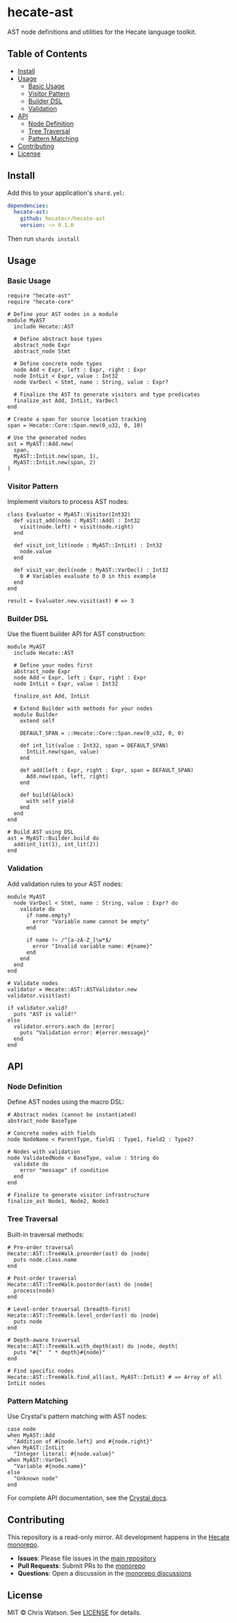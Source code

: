 # hecate-ast

AST node definitions and utilities for the Hecate language toolkit.

## Table of Contents

- [Install](#install)
- [Usage](#usage)
  - [Basic Usage](#basic-usage)
  - [Visitor Pattern](#visitor-pattern)
  - [Builder DSL](#builder-dsl)
  - [Validation](#validation)
- [API](#api)
  - [Node Definition](#node-definition)
  - [Tree Traversal](#tree-traversal)
  - [Pattern Matching](#pattern-matching)
- [Contributing](#contributing)
- [License](#license)

## Install

Add this to your application's `shard.yml`:

```yaml
dependencies:
  hecate-ast:
    github: hecatecr/hecate-ast
    version: ~> 0.1.0
```

Then run `shards install`

## Usage

### Basic Usage

```crystal
require "hecate-ast"
require "hecate-core"

# Define your AST nodes in a module
module MyAST
  include Hecate::AST

  # Define abstract base types
  abstract_node Expr
  abstract_node Stmt

  # Define concrete node types
  node Add < Expr, left : Expr, right : Expr
  node IntLit < Expr, value : Int32
  node VarDecl < Stmt, name : String, value : Expr?

  # Finalize the AST to generate visitors and type predicates
  finalize_ast Add, IntLit, VarDecl
end

# Create a span for source location tracking
span = Hecate::Core::Span.new(0_u32, 0, 10)

# Use the generated nodes
ast = MyAST::Add.new(
  span,
  MyAST::IntLit.new(span, 1),
  MyAST::IntLit.new(span, 2)
)
```

### Visitor Pattern

Implement visitors to process AST nodes:

```crystal
class Evaluator < MyAST::Visitor(Int32)
  def visit_add(node : MyAST::Add) : Int32
    visit(node.left) + visit(node.right)
  end

  def visit_int_lit(node : MyAST::IntLit) : Int32
    node.value
  end

  def visit_var_decl(node : MyAST::VarDecl) : Int32
    0 # Variables evaluate to 0 in this example
  end
end

result = Evaluator.new.visit(ast) # => 3
```

### Builder DSL

Use the fluent builder API for AST construction:

```crystal
module MyAST
  include Hecate::AST
  
  # Define your nodes first
  abstract_node Expr
  node Add < Expr, left : Expr, right : Expr
  node IntLit < Expr, value : Int32
  
  finalize_ast Add, IntLit
  
  # Extend Builder with methods for your nodes
  module Builder
    extend self
    
    DEFAULT_SPAN = ::Hecate::Core::Span.new(0_u32, 0, 0)
    
    def int_lit(value : Int32, span = DEFAULT_SPAN)
      IntLit.new(span, value)
    end
    
    def add(left : Expr, right : Expr, span = DEFAULT_SPAN)
      Add.new(span, left, right)
    end
    
    def build(&block)
      with self yield
    end
  end
end

# Build AST using DSL
ast = MyAST::Builder.build do
  add(int_lit(1), int_lit(2))
end
```

### Validation

Add validation rules to your AST nodes:

```crystal
module MyAST
  node VarDecl < Stmt, name : String, value : Expr? do
    validate do
      if name.empty?
        error "Variable name cannot be empty"
      end
      
      if name !~ /^[a-zA-Z_]\w*$/
        error "Invalid variable name: #{name}"
      end
    end
  end
end

# Validate nodes
validator = Hecate::AST::ASTValidator.new
validator.visit(ast)

if validator.valid?
  puts "AST is valid!"
else
  validator.errors.each do |error|
    puts "Validation error: #{error.message}"
  end
end
```

## API

### Node Definition

Define AST nodes using the macro DSL:

```crystal
# Abstract nodes (cannot be instantiated)
abstract_node BaseType

# Concrete nodes with fields
node NodeName < ParentType, field1 : Type1, field2 : Type2?

# Nodes with validation
node ValidatedNode < BaseType, value : String do
  validate do
    error "message" if condition
  end
end

# Finalize to generate visitor infrastructure
finalize_ast Node1, Node2, Node3
```

### Tree Traversal

Built-in traversal methods:

```crystal
# Pre-order traversal
Hecate::AST::TreeWalk.preorder(ast) do |node|
  puts node.class.name
end

# Post-order traversal
Hecate::AST::TreeWalk.postorder(ast) do |node|
  process(node)
end

# Level-order traversal (breadth-first)
Hecate::AST::TreeWalk.level_order(ast) do |node|
  puts node
end

# Depth-aware traversal
Hecate::AST::TreeWalk.with_depth(ast) do |node, depth|
  puts "#{"  " * depth}#{node}"
end

# Find specific nodes
Hecate::AST::TreeWalk.find_all(ast, MyAST::IntLit) # => Array of all IntLit nodes
```

### Pattern Matching

Use Crystal's pattern matching with AST nodes:

```crystal
case node
when MyAST::Add
  "Addition of #{node.left} and #{node.right}"
when MyAST::IntLit
  "Integer literal: #{node.value}"
when MyAST::VarDecl
  "Variable #{node.name}"
else
  "Unknown node"
end
```

For complete API documentation, see the [Crystal docs](https://hecatecr.github.io/hecate-ast).

## Contributing

This repository is a read-only mirror. All development happens in the [Hecate monorepo](https://github.com/hecatecr/hecate).

- **Issues**: Please file issues in the [main repository](https://github.com/hecatecr/hecate/issues)
- **Pull Requests**: Submit PRs to the [monorepo](https://github.com/hecatecr/hecate)
- **Questions**: Open a discussion in the [monorepo discussions](https://github.com/hecatecr/hecate/discussions)

## License

MIT © Chris Watson. See [LICENSE](LICENSE) for details.